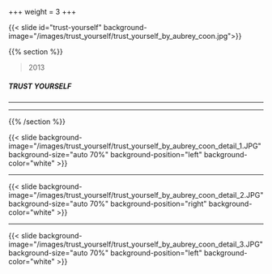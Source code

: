 +++
weight = 3
+++


{{< slide id="trust-yourself" background-image="/images/trust_yourself/trust_yourself_by_aubrey_coon.jpg">}}

{{% section %}}

> 2013

##### TRUST YOURSELF

---

---

{{% /section %}}

{{< slide background-image="/images/trust_yourself/trust_yourself_by_aubrey_coon_detail_1.JPG" background-size="auto 70%" background-position="left" background-color="white" >}}

---

{{< slide background-image="/images/trust_yourself/trust_yourself_by_aubrey_coon_detail_2.JPG" background-size="auto 70%" background-position="right" background-color="white" >}}

---

{{< slide background-image="/images/trust_yourself/trust_yourself_by_aubrey_coon_detail_3.JPG" background-size="auto 70%" background-position="left" background-color="white" >}}

